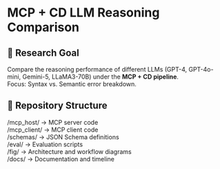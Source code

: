 # MCP + CD LLM Reasoning Comparison

## 🎯 Research Goal
Compare the reasoning performance of different LLMs (GPT-4, GPT-4o-mini, Gemini-5, LLaMA3-70B) under the **MCP + CD pipeline**.  
Focus: Syntax vs. Semantic error breakdown.

## 📂 Repository Structure
/mcp_host/   → MCP server code  
/mcp_client/ → MCP client code  
/schemas/    → JSON Schema definitions  
/eval/       → Evaluation scripts  
/fig/        → Architecture and workflow diagrams  
/docs/       → Documentation and timeline  
